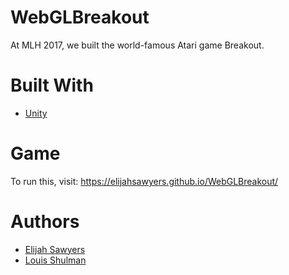 # WebGLBreakout

At MLH 2017, we built the world-famous Atari game Breakout.

# Built With
* [Unity](https://unity3d.com/)

# Game
To run this, visit: https://elijahsawyers.github.io/WebGLBreakout/

# Authors

* [Elijah Sawyers](https://github.com/elijahsawyers)
* [Louis Shulman](https://github.com/louisshulman)

